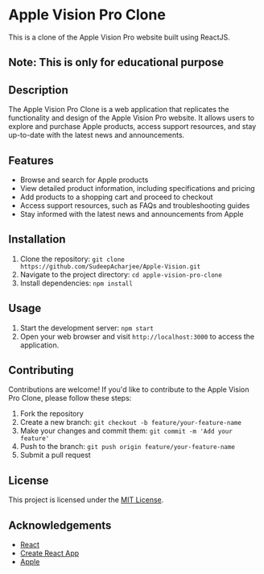 # Apple Vision Pro Clone

This is a clone of the Apple Vision Pro website built using ReactJS.

## Note: This is only for educational purpose

## Description

The Apple Vision Pro Clone is a web application that replicates the functionality and design of the Apple Vision Pro website. It allows users to explore and purchase Apple products, access support resources, and stay up-to-date with the latest news and announcements.

## Features

- Browse and search for Apple products
- View detailed product information, including specifications and pricing
- Add products to a shopping cart and proceed to checkout
- Access support resources, such as FAQs and troubleshooting guides
- Stay informed with the latest news and announcements from Apple

## Installation

1. Clone the repository: `git clone https://github.com/SudeepAcharjee/Apple-Vision.git`
2. Navigate to the project directory: `cd apple-vision-pro-clone`
3. Install dependencies: `npm install`

## Usage

1. Start the development server: `npm start`
2. Open your web browser and visit `http://localhost:3000` to access the application.

## Contributing

Contributions are welcome! If you'd like to contribute to the Apple Vision Pro Clone, please follow these steps:

1. Fork the repository
2. Create a new branch: `git checkout -b feature/your-feature-name`
3. Make your changes and commit them: `git commit -m 'Add your feature'`
4. Push to the branch: `git push origin feature/your-feature-name`
5. Submit a pull request

## License

This project is licensed under the [MIT License](LICENSE).

## Acknowledgements

- [React](https://reactjs.org/)
- [Create React App](https://create-react-app.dev/)
- [Apple](https://www.apple.com/)
